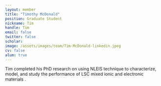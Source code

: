 ```yaml
---
layout: member
title: "Timothy McDonald"
position: Graduate Student
nickname: Tim
handle: Tim
email: false
twitter: false
scholar: 
image: /assets/images/team/Tim-McDonald-linkedin.jpeg
cv: false
alum: true
---
```

Tim completed his PhD research on using NLEIS technique to characterize, model, and study the performance of LSC mixed ionic and electronic materials .

[Dr. Adler]: /team/stu-adler
[University of Washington]: http://www.washington.edu
[Chemical Engineering]: http://cheme.washington.edu
